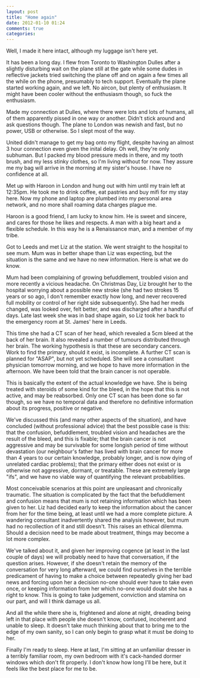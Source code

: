 ```yaml
---
layout: post
title: "Home again"
date: 2012-01-10 01:24
comments: true
categories: 
---
```


Well, I made it here intact, although my luggage isn't here yet.

It has been a long day. I flew from Toronto to Washington Dulles after a slightly disturbing wait on the plane still at the gate while some dudes in reflective jackets tried switching the plane off and on again a few times all the while on the phone, presumably to tech support. Eventually the plane started working again, and we left. No aircon, but plenty of enthusiasm. It might have been cooler without the enthusiasm though, so fuck the enthusiasm.

Made my connection at Dulles, where there were lots and lots of humans, all of them apparently pissed in one way or another. Didn't stick around and ask questions though. The plane to London was newish and fast, but no power, USB or otherwise. So I slept most of the way.

United didn't manage to get my bag onto my flight, despite having an almost 3 hour connection even given the inital delay. Oh well, they're only subhuman. But I packed my blood pressure meds in there, and my tooth brush, and my less stinky clothes, so I'm living without for now. They assure me my bag will arrive in the morning at my sister's house. I have no confidence at all.

Met up with Haroon in London and hung out with him until my train left at 12:35pm. He took me to drink coffee, eat pastries and buy mifi for my stay here. Now my phone and laptop are plumbed into my personal area network, and no more shall roaming data charges plague me.

Haroon is a good friend, I am lucky to know him. He is sweet and sincere, and cares for those he likes and respects. A man with a big heart and a flexible schedule. In this way he is a Renaissance man, and a member of my tribe.

Got to Leeds and met Liz at the station. We went straight to the hospital to see mum. Mum was in better shape than Liz was expecting, but the situation is the same and we have no new information. Here is what we do know.

Mum had been complaining of growing befuddlement, troubled vision and more recently a vicious headache. On Christmas Day, Liz brought her to the hospital worrying about a possible new stroke (she had two strokes 15 years or so ago, I don't remember exactly how long, and never recovered full mobility or control of her right side subsequently). She had her meds changed, was looked over, felt better, and was discharged after a handful of days. Late last week she was in bad shape again, so Liz took her back to the emergency room at St. James' here in Leeds.

This time she had a CT scan of her head, which revealed a 5cm bleed at the back of her brain. It also revealed a number of tumours distributed through her brain. The working hypothesis is that these are secondary cancers. Work to find the primary, should it exist, is incomplete. A further CT scan is planned for "ASAP", but not yet scheduled. She will see a consultant physician tomorrow morning, and we hope to have more information in the afternoon. We have been told that the brain cancer is not operable.

This is basically the extent of the actual knowledge we have. She is being treated with steroids of some kind for the bleed, in the hope that this is not active, and may be reabsorbed. Only one CT scan has been done so far though, so we have no temporal data and therefore no definitive information about its progress, positive or negative.

We've discussed this (and many other aspects of the situation), and have concluded (without professional advice) that the best possible case is this: that the confusion, befuddlement, troubled vision and headaches are the result of the bleed, and this is fixable; that the brain cancer is not aggressive and may be survivable for some longish period of time without devastation (our neighbour's father has lived with brain cancer for more than 4 years to our certain knowledge, probably longer, and is now dying of unrelated cardiac problems); that the primary either does not exist or is otherwise not aggressive, dormant, or treatable. These are extremely large "ifs", and we have no viable way of quantifying the relevant probabilities.

Most conceivable scenarios at this point are unpleasant and chronically traumatic. The situation is complicated by the fact that the befuddlement and confusion means that mum is not retaining information which has been given to her. Liz had decided early to keep the information about the cancer from her for the time being, at least until we had a more complete picture. A wandering consultant inadvertently shared the analysis however, but mum had no recollection of it and still doesn't. This raises an ethical dilemma. Should a decision need to be made about treatment, things may become a lot more complex.

We've talked about it, and given her improving cogence (at least in the last couple of days) we will probably need to have that conversation, if the question arises. However, if she doesn't retain the memory of the conversation for very long afterward, we could find ourselves in the terrible predicament of having to make a choice between repeatedly giving her bad news and forcing upon her a decision no-one should ever have to take even once, or keeping information from her which no-one would doubt she has a right to know. This is going to take judgement, conviction and stamina on our part, and will I think damage us all.

And all the while there she is, frightened and alone at night, dreading being left in that place with people she doesn't know, confused, incoherent and unable to sleep. It doesn't take much thinking about that to bring me to the edge of my own sanity, so I can only begin to grasp what it must be doing to her.

Finally I'm ready to sleep. Here at last, I'm sitting at an unfamiliar dresser in a terribly familiar room, my own bedroom with it's cack-handed dormer windows which don't fit properly. I don't know how long I'll be here, but it feels like the best place for me to be.